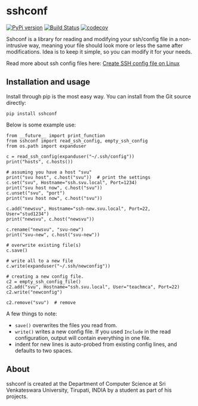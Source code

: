
sshconf
===========

[![PyPi version](https://pypip.in/v/sshconf/badge.png)](https://github.com/sorend/sshconf)
[![Build Status](https://travis-ci.com/sorend/sshconf.svg?branch=master)](https://travis-ci.com/sorend/sshconf)
[![codecov](https://codecov.io/gh/sorend/sshconf/branch/master/graph/badge.svg)](https://codecov.io/gh/sorend/sshconf)


Sshconf is a library for reading and modifying your ssh/config file in a non-intrusive way, meaning
your file should look more or less the same after modifications. Idea is to keep it simple,
so you can modify it for your needs.

Read more about ssh config files here: [Create SSH config file on Linux](https://www.cyberciti.biz/faq/create-ssh-config-file-on-linux-unix/)


Installation and usage
---------------------------

Install through pip is the most easy way. You can install from the Git source directly:

    pip install sshconf


Below is some example use:

    from __future__ import print_function
    from sshconf import read_ssh_config, empty_ssh_config
    from os.path import expanduser

    c = read_ssh_config(expanduser("~/.ssh/config"))
    print("hosts", c.hosts())

    # assuming you have a host "svu"
    print("svu host", c.host("svu"))  # print the settings
    c.set("svu", Hostname="ssh.svu.local", Port=1234)
    print("svu host now", c.host("svu"))
    c.unset("svu", "port")
    print("svu host now", c.host("svu"))

    c.add("newsvu", Hostname="ssh-new.svu.local", Port=22, User="stud1234")
    print("newsvu", c.host("newsvu"))

    c.rename("newsvu", "svu-new")
    print("svu-new", c.host("svu-new"))

    # overwrite existing file(s)
    c.save()

    # write all to a new file
    c.write(expanduser("~/.ssh/newconfig"))

    # creating a new config file.
    c2 = empty_ssh_config_file()
    c2.add("svu", Hostname="ssh.svu.local", User="teachmca", Port=22)
    c2.write("newconfig")

    c2.remove("svu")  # remove


A few things to note:
- `save()` overwrites the files you read from.
- `write()` writes a new config file. If you used `Include` in the read configuration, output will contain everything in one file.
- indent for new lines is auto-probed from existing config lines, and defaults to two spaces.


About
-----

sshconf is created at the Department of Computer Science at Sri Venkateswara University, Tirupati, INDIA by a student as part of his projects.
